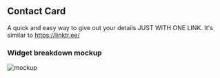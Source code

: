 ## Contact Card

A quick and easy way to give out your details JUST WITH ONE LINK.
It's similar to https://linktr.ee/


### Widget breakdown mockup
![mockup](https://user-images.githubusercontent.com/48507179/226452135-8f498e72-2d9f-446c-9c9e-2f8b06dda886.png)
